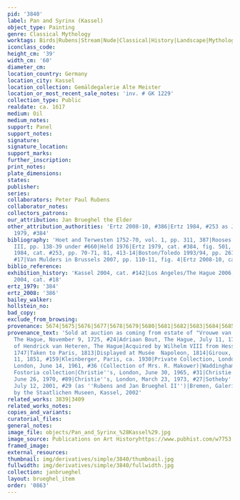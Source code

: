 ```yaml
---
pid: '3840'
label: Pan and Syrinx (Kassel)
object_type: Painting
genre: Classical Mythology
worktags: Birds|Rubens|Stream|Nude|Classical|History|Landscape|Mythological|Flowers
iconclass_code:
height_cm: '39'
width_cm: '60'
diameter_cm:
location_country: Germany
location_city: Kassel
location_collection: Gemäldegalerie Alte Meister
location_or_most_recent_sale_notes: 'inv. # GK 1229'
collection_type: Public
realdate: ca. 1617
medium: Oil
medium_notes:
support: Panel
support_notes:
signature:
signature_location:
support_marks:
further_inscription:
print_notes:
plate_dimensions:
states:
publisher:
series:
collaborators: Peter Paul Rubens
collaborator_notes:
collectors_patrons:
our_attribution: Jan Brueghel the Elder
other_attribution_authorities: 'Ertz 2008-10, #386|Ertz 1984, #253 as Jan the Younger|Ertz
  1979, #384'
bibliography: 'Hoet and Terwesten 1752-70, vol. 1, pp. 311, 387|Rooses 1890, vol.
  III, pp. 138-39 under #660|Held 1976|Ertz 1979, cat. #384, fig. 501, pp. 417-418|Ertz
  1984, cat. #253, pp. 70-71, 81, 413-14|Boston/Toledo 1993/94, pp. 261-62 under cat.
  #17|Van Mulders in Brussels 2007, pp. 110-11, fig. 4|Ertz 2008-10, cat. #386'
biblio_reference:
exhibition_history: 'Kassel 2004, cat. #142|Los Angeles/The Hague 2006, cat. #5|Kassel/Frankfurt
  2004, cat. #18'
ertz_1979: '384'
ertz_2008: '386'
bailey_walker:
hollstein_no:
bad_copy:
exclude_from_browsing:
provenance: 5674|5675|5676|5677|5678|5679|5680|5681|5682|5683|5684|5685|5686|5687|5688|5689|5690|5691
provenance_text: 'Sold at auction as coming from estate of "Vrouwe van Ste. Anneland",
  The Hague, November 9, 1725, #24|Adriaan Bout, The Hague, July 11, 1733, #39|Collection
  of Hendrick van Heteren, The Hague|Acquired by Wilhelm VIII from Hessen-Kassel,
  1747|Taken to Paris, 1813|Displayed at Musée  Napoleon, 1814|Giroux, Paris, February
  11, 1851, #159|Kleinberger, Paris, ca. 1930|Private Collection, London, ca. 1934|Sotheby''s,
  London, June 14, 1961, #36 (Collection of Mrs. R. Makower)|Waddingham|Liechtenstein,
  Fostoria collection|Christie''s, London, June 30, 1965, #31|Christie''s, London,
  June 26, 1970, #89|Christie''s, London, March 23, 1973, #27|Sotheby''s, London,
  July 12, 2001, #29 (as ''Rubens and Jan Brueghel II'')|Bremen, Galerie Neuse|Reacquired
  by the Staatlichen Museen, Kassel, 2002'
related_works: 3839|3409
related_works_notes:
copies_and_variants:
curatorial_files:
general_notes:
image_file: objects/Pan_and_Syrinx_%28Kassel%29.jpg
image_source: Publications on Art Historyhttps://www.pubhist.com/w7753
framed_image:
external_resources:
thumbnail: img/derivatives/simple/3840/thumbnail.jpg
fullwidth: img/derivatives/simple/3840/fullwidth.jpg
collection: janbrueghel
layout: brueghel_item
order: '0863'
---
```

